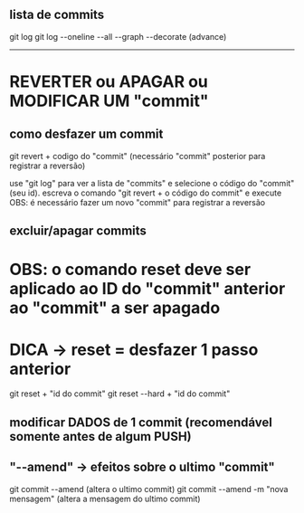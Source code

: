 ## lista de commits
git log
git log --oneline --all --graph --decorate (advance)

------------------------------------------------------
# REVERTER ou APAGAR ou MODIFICAR UM "commit"

## como desfazer um commit
git revert + codigo do "commit"   (necessário "commit" posterior para registrar a reversão)

use "git log" para ver a lista de "commits" e selecione o código do "commit" (seu id).
escreva o comando "git revert + o código do commit" e execute
OBS: é necessário fazer um novo "commit" para registrar a reversão

## excluir/apagar commits
# OBS: o comando reset deve ser aplicado ao ID do "commit" anterior ao "commit" a ser apagado
# DICA -> reset = desfazer 1 passo anterior
git reset + "id do commit"
git reset --hard + "id do commit"

## modificar  DADOS de 1 commit (recomendável somente antes de algum PUSH)
## "--amend" -> efeitos sobre o ultimo "commit"
git commit --amend                     (altera o ultimo commit)
git commit --amend -m "nova mensagem"  (altera a mensagem do ultimo commit)




